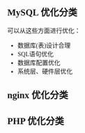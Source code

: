 <font face=微软雅黑>


## MySQL 优化分类

可以从这些方面进行优化：

* 数据库(表)设计合理
* SQL语句优化
* 数据库配置优化
* 系统层、硬件层优化

## nginx 优化分类




## PHP 优化分类


</font>